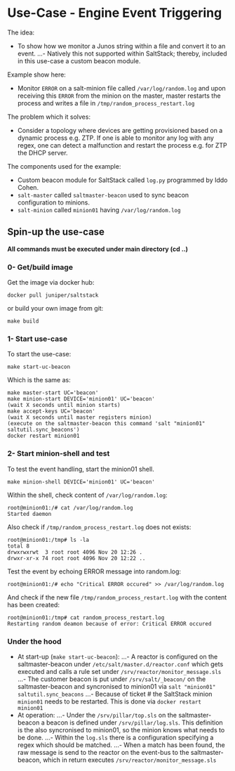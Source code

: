 # Use-Case - Engine Event Triggering

The idea:
- To show how we monitor a Junos string within a file and convert it to an event.
...- Natively this not supported within SaltStack; thereby, included in this use-case a custom beacon module.

Example show here:
- Monitor `ERROR` on a salt-minion file called `/var/log/random.log` and upon receiving this `ERROR` from the minion on the master, master restarts the process and writes a file in `/tmp/random_process_restart.log`

The problem which it solves:
- Consider a topology where devices are getting provisioned based on a dynamic process e.g. ZTP. If one is able to monitor any log with any regex, one can detect a malfunction and restart the process e.g. for ZTP the DHCP server. 

The components used for the example:
- Custom beacon module for SaltStack called `log.py` programmed by Iddo Cohen.
- `salt-master` called `saltmaster-beacon` used to sync beacon configuration to minions.
- `salt-minion` called `minion01` having `/var/log/random.log`

## Spin-up the use-case

**All commands must be executed under main directory (cd ..)**

### 0- Get/build image

Get the image via docker hub:
```
docker pull juniper/saltstack
```

or build your own image from git:
```
make build
```

### 1- Start use-case

To start the use-case:
```
make start-uc-beacon
```

Which is the same as:
```
make master-start UC='beacon'
make minion-start DEVICE='minion01' UC='beacon'
(wait X seconds until minion starts)
make accept-keys UC='beacon'
(wait X seconds until master registers minion)
(execute on the saltmaster-beacon this command 'salt "minion01" saltutil.sync_beacons')
docker restart minion01
```

### 2- Start minion-shell and test

To test the event handling, start the minion01 shell.
```
make minion-shell DEVICE='minion01' UC='beacon'
```

Within the shell, check content of `/var/log/random.log`: 
```
root@minion01:/# cat /var/log/random.log
Started daemon
```

Also check if `/tmp/random_process_restart.log` does not exists:
```
root@minion01:/tmp# ls -la
total 8
drwxrwxrwt  3 root root 4096 Nov 20 12:26 .
drwxr-xr-x 74 root root 4096 Nov 20 12:22 ..
```

Test the event by echoing ERROR message into random.log:
```
root@minion01:/# echo "Critical ERROR occured" >> /var/log/random.log
```

And check if the new file `/tmp/random_process_restart.log` with the content has been created:
```
root@minion01:/tmp# cat random_process_restart.log
Restarting random deamon because of error: Critical ERROR occured
``` 

### Under the hood
- At start-up (`make start-uc-beacon`):
...- A reactor is configured on the saltmaster-beacon under `/etc/salt/master.d/reactor.conf` which gets executed and calls a rule set under `/srv/reactor/monitor_message.sls` 
...- The customer beacon is put under `/srv/salt/_beacon/` on the saltmaster-beacon and syncronised to minion01 via `salt "minion01" saltutil.sync_beacons`
...- Because of ticket # the SaltStack minion `minion01` needs to be restarted. This is done via `docker restart minion01`
- At operation:
...- Under the `/srv/pillar/top.sls` on the saltmaster-beacon a beacon is defined under `/srv/pillar/log.sls`. This definition is the also syncronised to minion01, so the minion knows what needs to be done.
...- Within the `log.sls` there is a configuration specifying a regex which should be matched.
...- When a match has been found, the raw message is send to the reactor on the event-bus to the saltmaster-beacon, which in return executes `/srv/reactor/monitor_message.sls`


